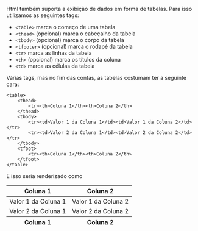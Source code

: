 Html também suporta a exibição de dados em forma de tabelas. Para isso utilizamos as seguintes tags:

* `<table>` marca o começo de uma tabela
* `<thead>` (opcional) marca o cabeçalho da tabela
* `<tbody>` (opcional) marca o corpo da tabela
* `<tfooter>` (opcional) marca o rodapé da tabela
* `<tr>` marca as linhas da tabela
* `<th>` (opcional) marca os títulos da coluna
* `<td>` marca as células da tabela

Várias tags, mas no fim das contas, as tabelas costumam ter a seguinte cara:

    <table>
        <thead>
            <tr><th>Coluna 1</th><th>Coluna 2</th>
        </thead>
        <tbody>
            <tr><td>Valor 1 da Coluna 1</td><td>Valor 1 da Coluna 2</td></tr>
            <tr><td>Valor 2 da Coluna 1</td><td>Valor 2 da Coluna 2</td></tr>
        </tbody>
        <tfoot>
            <tr><th>Coluna 1</th><th>Coluna 2</th>
        </tfoot>
    </table>

E isso seria renderizado como


<table>
<thead>
<tr><th>Coluna 1</th><th>Coluna 2</th>
</thead>
<tbody>
<tr><td>Valor 1 da Coluna 1</td><td>Valor 1 da Coluna 2</td></tr>
<tr><td>Valor 2 da Coluna 1</td><td>Valor 2 da Coluna 2</td></tr>
</tbody>
<tfoot>
<tr><th>Coluna 1</th><th>Coluna 2</th>
</tfoot>
</table>
